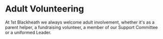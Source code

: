 # Adult Volunteering

At 1st Blackheath we always welcome adult involvement, whether it's as a parent helper,
a fundraising volunteer, a member of our Support Committee or a uniformed Leader.
